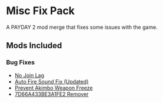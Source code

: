 # Misc Fix Pack

A PAYDAY 2 mod merge that fixes some issues with the game.

## Mods Included

### Bug Fixes
- [No Join Lag](https://modworkshop.net/mod/53235)
- [Auto Fire Sound Fix (Updated)](https://modworkshop.net/mod/20403)
- [Prevent Akimbo Weapon Freeze](https://modworkshop.net/mod/51255)
- [7D66A433BE3A1FE2 Remover](https://modworkshop.net/mod/52506)